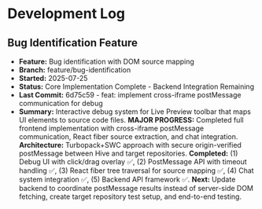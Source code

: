 # Development Log

## Bug Identification Feature
- **Feature:** Bug identification with DOM source mapping
- **Branch:** feature/bug-identification
- **Started:** 2025-07-25
- **Status:** Core Implementation Complete - Backend Integration Remaining
- **Last Commit:** 6d75c59 - feat: implement cross-iframe postMessage communication for debug
- **Summary:** Interactive debug system for Live Preview toolbar that maps UI elements to source code files. **MAJOR PROGRESS:** Completed full frontend implementation with cross-iframe postMessage communication, React fiber source extraction, and chat integration. **Architecture:** Turbopack+SWC approach with secure origin-verified postMessage between Hive and target repositories. **Completed:** (1) Debug UI with click/drag overlay ✅, (2) PostMessage API with timeout handling ✅, (3) React fiber tree traversal for source mapping ✅, (4) Chat system integration ✅, (5) Backend API framework ✅. **Next:** Update backend to coordinate postMessage results instead of server-side DOM fetching, create target repository test setup, and end-to-end testing.